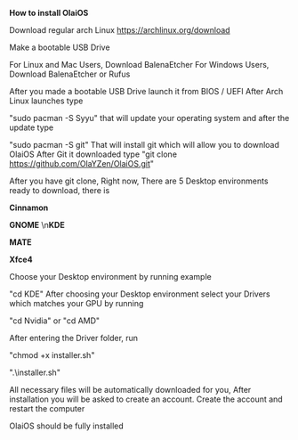 **How to install OlaiOS**

Download regular arch Linux
https://archlinux.org/download

Make a bootable USB Drive

For Linux and Mac Users, Download BalenaEtcher
For Windows Users, Download BalenaEtcher or Rufus

After you made a bootable USB Drive launch it from BIOS / UEFI
After Arch Linux launches type

"sudo pacman -S Syyu" that will update your operating system and after the update type

"sudo pacman -S git" That will install git which will allow you to download OlaiOS
After Git it downloaded type
"git clone https://github.com/OlaYZen/OlaiOS.git"

After you have git clone,
Right now, There are 5 Desktop environments ready to download, there is

**Cinnamon**

**GNOME**
\n**KDE**

**MATE**

**Xfce4**

Choose your Desktop environment by running example

"cd KDE"
After choosing your Desktop environment select your Drivers which matches your GPU by running

"cd Nvidia" or "cd AMD"


After entering the Driver folder, run

"chmod +x installer.sh"

".\installer.sh"

All necessary files will be automatically downloaded for you,
After installation you will be asked to create an account. Create the account and restart the computer

OlaiOS should be fully installed
